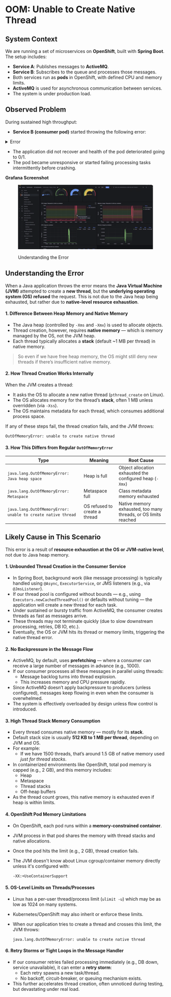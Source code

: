 # OOM: Unable to Create Native Thread

## **System Context**

We are running a set of microservices on **OpenShift**, built with **Spring Boot**.\
The setup includes:

* **Service A**: Publishes messages to **ActiveMQ**.
* **Service B**: Subscribes to the queue and processes those messages.
* Both services run as **pods** in OpenShift, with defined CPU and memory limits.
* **ActiveMQ** is used for asynchronous communication between services.
* The system is under production load.

## **Observed Problem**

During sustained high throughput:

* **Service B (consumer pod)** started throwing the following error:

<details>

<summary>Error</summary>

```
java.lang.OutOfMemoryError: unable to create native thread: possibly out of memory or process/resource limits reached
  java.base/java.lang.Thread.start0(Native Method)
  java.base/java.lang.Thread.start(Unknown Source)
  java.base/sun.security.ssl.TransportContext.finishHandshake(Unknown Source)
  java.base/sun.security.ssl.Finished$T13FinishedProducer.onProduceFinished(Unknown Source)
  java.base/sun.security.ssl.Finished$T13FinishedProducer.produce(Unknown Source)
  java.base/sun.security.ssl.SSLHandshake.produce(Unknown Source)
  java.base/sun.security.ssl.Finished$T13FinishedConsumer.onConsumeFinished(Unknown Source)
  java.base/sun.security.ssl.Finished$T13FinishedConsumer.consume(Unknown Source)
  java.base/sun.security.ssl.SSLHandshake.consume(Unknown Source)
  java.base/sun.security.ssl.HandshakeContext.dispatch(Unknown Source)
  java.base/sun.security.ssl.HandshakeContext.dispatch(Unknown Source)
  java.base/sun.security.ssl.TransportContext.dispatch(Unknown Source)
  java.base/sun.security.ssl.SSLTransport.decode(Unknown Source)
  java.base/sun.security.ssl.SSLSocketImpl.decode(Unknown Source)
  java.base/sun.security.ssl.SSLSocketImpl.readHandshakeRecord(Unknown Source)
  java.base/sun.security.ssl.SSLSocketImpl.startHandshake(Unknown Source)
  java.base/sun.security.ssl.SSLSocketImpl.startHandshake(Unknown Source)
  java.base/sun.net.www.protocol.https.HttpsClient.afterConnect(Unknown Source)
  java.base/sun.net.www.protocol.https.AbstractDelegateHttpsURLConnection.connect(Unknown Source)
  java.base/sun.net.www.protocol.http.HttpURLConnection.getOutputStream0(Unknown Source)
  java.base/sun.net.www.protocol.http.HttpURLConnection.getOutputStream(Unknown Source)
  java.base/sun.net.www.protocol.https.HttpsURLConnectionImpl.getOutputStream(Unknown Source)
  com.google.api.client.http.javanet.NetHttpRequest.execute(NetHttpRequest.java:113)
  com.google.api.client.http.javanet.NetHttpRequest.execute(NetHttpRequest.java:84)
  com.google.api.client.http.HttpRequest.execute(HttpRequest.java:1012)
  com.google.firebase.internal.ErrorHandlingHttpClient.send(ErrorHandlingHttpClient.java:96)
  com.google.firebase.internal.ErrorHandlingHttpClient.sendAndParse(ErrorHandlingHttpClient.java:72)
  com.google.firebase.messaging.FirebaseMessagingClientImpl.sendSingleRequest(FirebaseMessagingClientImpl.java:127)
  com.google.firebase.messaging.FirebaseMessagingClientImpl.send(FirebaseMessagingClientImpl.java:113)
  com.google.firebase.messaging.FirebaseMessaging$3.execute(FirebaseMessaging.java:248)
  com.google.firebase.messaging.FirebaseMessaging$3.execute(FirebaseMessaging.java:244)
  com.google.firebase.internal.CallableOperation.call(CallableOperation.java:36)
  com.google.common.util.concurrent.TrustedListenableFutureTask$TrustedFutureInterruptibleTask.runInterruptibly(TrustedListenableFutureTask.java:131)
  com.google.common.util.concurrent.InterruptibleTask.run(InterruptibleTask.java:76)
  com.google.common.util.concurrent.TrustedListenableFutureTask.run(TrustedListenableFutureTask.java:82)
  java.base/java.util.concurrent.ThreadPoolExecutor.runWorker(Unknown Source)
  java.base/java.util.concurrent.ThreadPoolExecutor$Worker.run(Unknown Source)
  java.base/java.lang.Thread.run(Unknown Source)\n
```

</details>

* The application did not recover and health of the pod deteriorated going to 0/1.
* The pod became unresponsive or started failing processing tasks intermittently before crashing.

**Grafana Screenshot**

<figure><img src="../../../.gitbook/assets/oom-error.png" alt=""><figcaption><p>Understanding the Error</p></figcaption></figure>

## Understanding the Error

When a Java application throws the error means the **Java Virtual Machine (JVM)** attempted to create a **new thread**, but the **underlying operating system (OS)** **refused** the request. This is not due to the Java heap being exhausted, but rather due to **native-level resource exhaustion**.

#### 1. **Difference Between Heap Memory and Native Memory**

* The Java heap (controlled by `-Xms` and `-Xmx`) is used to allocate objects.
* Thread creation, however, requires **native memory** — which is memory managed by the OS, not the JVM heap.
* Each thread typically allocates a **stack** (default \~1 MB per thread) in native memory.

> So even if we have free heap memory, the OS might still deny new threads if there’s insufficient native memory.

#### 2. **How Thread Creation Works Internally**

When the JVM creates a thread:

* It asks the OS to allocate a new native thread (`pthread_create` on Linux).
* The OS allocates memory for the thread’s **stack**, often 1 MB unless overridden (via `-Xss`).
* The OS maintains metadata for each thread, which consumes additional process space.

If any of these steps fail, the thread creation fails, and the JVM throws:

```
OutOfMemoryError: unable to create native thread
```

#### **3. How This Differs from Regular `OutOfMemoryError`**

<table><thead><tr><th width="225.35418701171875">Type</th><th>Meaning</th><th>Root Cause</th></tr></thead><tbody><tr><td><code>java.lang.OutOfMemoryError: Java heap space</code></td><td>Heap is full</td><td>Object allocation exhausted the configured heap (<code>-Xmx</code>)</td></tr><tr><td><code>java.lang.OutOfMemoryError: Metaspace</code></td><td>Metaspace full</td><td>Class metadata memory exhausted</td></tr><tr><td><code>java.lang.OutOfMemoryError: unable to create native thread</code></td><td>OS refused to create a thread</td><td>Native memory exhausted, too many threads, or OS limits reached</td></tr></tbody></table>

## **Likely Cause in This Scenario**

This error is a result of **resource exhaustion at the OS or JVM-native level**, not due to Java heap memory.

#### 1. **Unbounded Thread Creation in the Consumer Service**

* In Spring Boot, background work (like message processing) is typically handled using `@Async`, `ExecutorService`, or JMS listeners (e.g., via `@JmsListener`).
* If our thread pool is configured without bounds — e.g., using `Executors.newCachedThreadPool()` or defaults without tuning — the application will create a new thread for each task.
* Under sustained or bursty traffic from ActiveMQ, the consumer creates threads as fast as messages arrive.
* These threads may not terminate quickly (due to slow downstream processing, retries, DB IO, etc.).
* Eventually, the OS or JVM hits its thread or memory limits, triggering the native thread error.

#### 2. **No Backpressure in the Message Flow**

* ActiveMQ, by default, uses **prefetching** — where a consumer can receive a large number of messages in advance (e.g., 1000).
* If our consumer processes all these messages in parallel using threads:
  * Message backlog turns into thread explosion.
  * This increases memory and CPU pressure rapidly.
* Since ActiveMQ doesn’t apply backpressure to producers (unless configured), messages keep flowing in even when the consumer is overwhelmed.
* The system is effectively overloaded by design unless flow control is introduced.

#### 3. **High Thread Stack Memory Consumption**

* Every thread consumes native memory — mostly for its **stack**.
* Default stack size is usually **512 KB to 1 MB per thread**, depending on JVM and OS.
* For example:
  * If we have 1500 threads, that’s around 1.5 GB of native memory used _just for thread stacks_.
* In containerized environments like OpenShift, total pod memory is capped (e.g., 2 GB), and this memory includes:
  * Heap
  * Metaspace
  * Thread stacks
  * Off-heap buffers
* As the thread count grows, this native memory is exhausted even if heap is within limits.

#### 4. **OpenShift Pod Memory Limitations**

* On OpenShift, each pod runs within a **memory-constrained container**.
* JVM process in that pod shares the memory with thread stacks and native allocations.
* Once the pod hits the limit (e.g., 2 GB), thread creation fails.
*   The JVM doesn't know about Linux cgroup/container memory directly unless it's configured with:

    ```bash
    -XX:+UseContainerSupport
    ```

#### 5. **OS-Level Limits on Threads/Processes**

* Linux has a per-user thread/process limit (`ulimit -u`) which may be as low as 1024 on many systems.
* Kubernetes/OpenShift may also inherit or enforce these limits.
*   When our application tries to create a thread and crosses this limit, the JVM throws:

    ```
    java.lang.OutOfMemoryError: unable to create native thread
    ```

#### 6. **Retry Storms or Tight Loops in the Message Handler**

* If our consumer retries failed processing immediately (e.g., DB down, service unavailable), it can enter a **retry storm**:
  * Each retry spawns a new task/thread.
  * No backoff, circuit-breaker, or queuing mechanism exists.
* This further accelerates thread creation, often unnoticed during testing, but devastating under real load.











